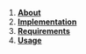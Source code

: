 1. [**About**](./docs/about.md)
2. [**Implementation**](./docs/implementation.md)
3. [**Requirements**](./docs/requirements.md)
4. [**Usage**](./docs/usage.md)